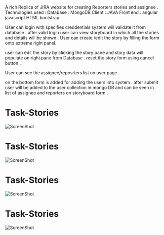 A rich Replica of JIRA website for creating Reporters stories and assignee .
Technologies used :
Database : MongoDB
Client : JAVA 
Front end : angular javascript HTML bootstrap 

User can login with specifies creddentials system will validate it from database .
after valid login user can view storyboard in which all the stories and details will be shown .
User can create /edit the story by filling the form onto extreme right panel.

user can edit the story by clicking the story pane and story data will populate on right pane from Database .
reset the story form using cancel button .

User can see the assignee/reposrters list on user page .

on the bottom form is added for adding the users into system .
after submit user will be added to the user collection in mongo DB and can be seen in list of assignee and reporters on storyboard form .

# Task-Stories
![ScreenShot](https://raw.github.com/siddhiparkar151992/Task-Stories/master/WebContent/scripts/com/client/assets/login.png)

# Task-Stories
![ScreenShot](https://raw.github.com/siddhiparkar151992/Task-Stories/master/WebContent/scripts/com/client/assets/user.png)

# Task-Stories
![ScreenShot](https://raw.github.com/siddhiparkar151992/Task-Stories/master/WebContent/scripts/com/client/assets/story.png)

# Task-Stories
![ScreenShot](https://raw.github.com/siddhiparkar151992/Task-Stories/master/WebContent/scripts/com/client/assets/adduser.png)

